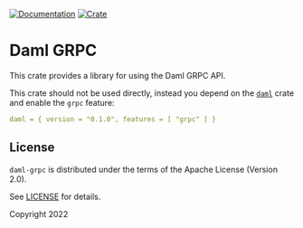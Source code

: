 [![Documentation](https://docs.rs/daml-grpc/badge.svg)](https://docs.rs/daml-grpc)
[![Crate](https://img.shields.io/crates/v/daml-grpc.svg)](https://crates.io/crates/daml-grpc)

# Daml GRPC

This crate provides a library for using the Daml GRPC API.

This crate should not be used directly, instead you depend on the [`daml`](https://crates.io/crates/daml) crate and 
enable the `grpc` feature:

```yaml
daml = { version = "0.1.0", features = [ "grpc" ] }
```

## License

`daml-grpc` is distributed under the terms of the Apache License (Version 2.0).

See [LICENSE](LICENSE) for details.

Copyright 2022
